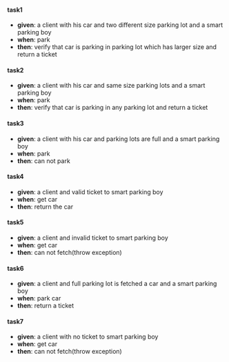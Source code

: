 #### task1
- **given**: a client with his car and two different size parking lot and a smart parking boy
- **when**: park
- **then**: verify that car is parking in parking lot which has larger size and return a ticket

#### task2
- **given**: a client with his car and same size parking lots and a smart parking boy
- **when**: park
- **then**: verify that car is parking in any parking lot and return a ticket

#### task3
- **given**: a client with his car and parking lots are full and a smart parking boy
- **when**: park
- **then**: can not park

#### task4
- **given**: a client and valid ticket to smart parking boy
- **when**: get car 
- **then**: return the car

#### task5
- **given**: a client and invalid ticket to smart parking boy
- **when**: get car 
- **then**: can not fetch(throw exception)

#### task6
- **given**: a client and full parking lot is fetched a car and a smart parking boy
- **when**: park car 
- **then**: return a ticket

#### task7
- **given**: a client with no ticket to smart parking boy
- **when**: get car 
- **then**: can not fetch(throw exception)